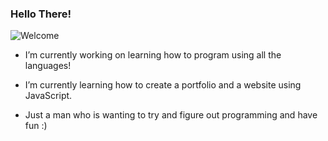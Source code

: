 ### Hello There!
![Welcome](https://uwfvoyager.com/wp-content/uploads/2022/03/275190361_496656592098565_5048406593577103936_n-900x596.jp](https://www.google.com/url?sa=i&url=https%3A%2F%2Fgiphy.com%2Fexplore%2Fprogrammer&psig=AOvVaw1cH77QTPeSIG05chfj4taQ&ust=1683697519786000&source=images&cd=vfe&ved=0CBAQjRxqFwoTCMj1tJbE5_4CFQAAAAAdAAAAABAE)g)

-  I’m currently working on learning how to program using all the languages!
-  I’m currently learning how to create a portfolio and a website using JavaScript.

- Just a man who is wanting to try and figure out programming and have fun :)



<!--
**DocHolidayHunter/DocHolidayHunter** is a ✨ _special_ ✨ repository because its `README.md` (this file) appears on your GitHub profile.

Here are some ideas to get you started:

- 🔭 I’m currently working on ...
- 🌱 I’m currently learning ...
- 👯 I’m looking to collaborate on ...
- 🤔 I’m looking for help with ...
- 💬 Ask me about ...
- 📫 How to reach me: ...
- 😄 Pronouns: ...
- ⚡ Fun fact: ...
-->
